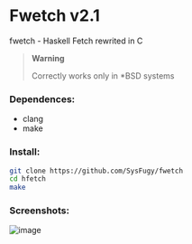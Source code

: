 # Fwetch v2.1
fwetch - Haskell Fetch rewrited in C

> **Warning**
>
> Correctly works only in *BSD systems

### Dependences:

- clang
- make

### Install:

```bash
git clone https://github.com/SysFugy/fwetch
cd hfetch
make
```

### Screenshots:

![image](https://github.com/user-attachments/assets/e91905be-923f-47fb-b58e-32b1b28cd264)

